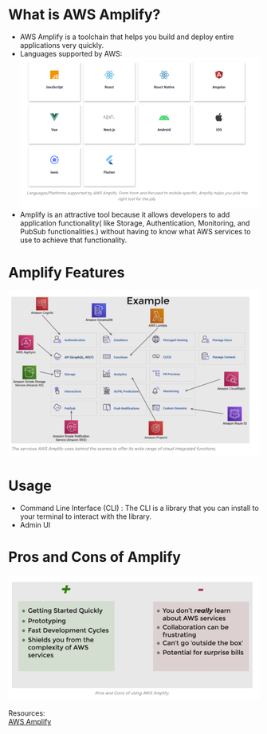 # What is AWS Amplify?
* AWS Amplify is a toolchain that helps you build and deploy entire applications very quickly.  
* Languages supported by AWS:  
![AWS](./AWS/AWS.PNG)  
* Amplify is an attractive tool because it allows developers to add application functionality( like Storage, Authentication, Monitoring, and PubSub functionalities.) without having to know what AWS services to use to achieve that functionality.   

# Amplify Features
![Features](./AWS/features.PNG)  
  
# Usage
* Command Line Interface (CLI) : The CLI is a library that you can install to your terminal to interact with the library.  
* Admin UI

# Pros and Cons of Amplify
![Pro_Con](./AWS/Pro_Con.PNG)  
  
Resources:  
[AWS Amplify](https://beabetterdev.com/2021/09/22/what-is-aws-amplify/)  